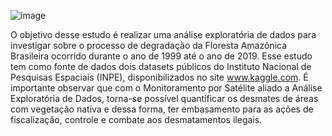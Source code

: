 ![image](https://github.com/RickPardono/An-lise-de-dados-sobre-a-degrada-o-da-Floresta-Amaz-nica-Brasileira/assets/124527157/56cc3a80-2035-4388-8986-d049e4b50d76)

O objetivo desse estudo é realizar uma análise exploratória de dados para investigar sobre o processo de degradação da Floresta Amazônica Brasileira ocorrido durante o ano de 1999 até o ano de 2019. Esse estudo tem como fonte de dados dois datasets públicos do Instituto Nacional de Pesquisas Espaciais (INPE), disponibilizados no site www.kaggle.com. É importante observar que com o Monitoramento por Satélite aliado a Análise Exploratória de Dados, torna-se possível quantificar os desmates de áreas com vegetação nativa e dessa forma, ter embasamento para as ações de fiscalização, controle e combate aos desmatamentos ilegais.
